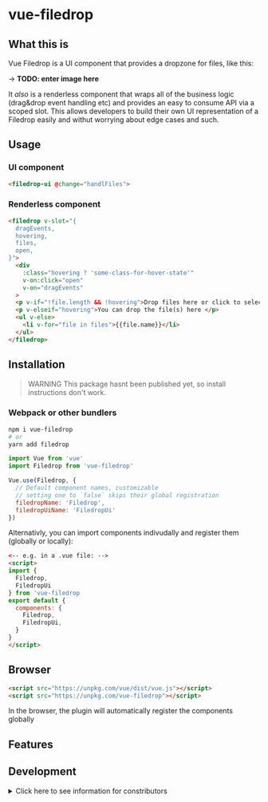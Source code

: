 # vue-filedrop

## What this is

Vue Filedrop is a UI component that provides a dropzone for files, like this:

-> **TODO: enter image here**

It *also* is a renderless component that wraps all of the business logic (drag&drop event handling etc) and provides an easy to consume API via a scoped slot. This allows developers to build their own UI representation of a Filedrop easily and withut worrying about edge cases and such.

## Usage

### UI component

```html
<filedrop-ui @change="handlFiles">
```

### Renderless component

```html
<filedrop v-slot="{
  dragEvents,
  hovering,
  files,
  open,
}">
  <div
    :class="hovering ? 'some-class-for-hover-state'"
    v-on:click="open"
    v-on="dragEvents"
  >
  <p v-if="!file.length && !hovering">Drop files here or click to select</p>
  <p v-elseif="hovering">You can drop the file(s) here </p>
  <ul v-else>
    <li v-for="file in files">{{file.name}}</li>
  </ul>
</filedrop>
```

## Installation

> WARNING
> This package hasnt been published yet, so install instructions don't work.

### Webpack or other bundlers

```bash
npm i vue-filedrop
# or
yarn add filedrop
```

```javascript
import Vue from 'vue'
import Filedrop from 'vue-filedrop'

Vue.use(Filedrop, {
  // Default component names, customizable
  // setting one to `false` skips their global registration
  filedropName: 'Filedrop',
  filedropUiName: 'FiledropUi'
})
```

Alternativly, you can import components indivudally and register them (globally or locally):

```html
<-- e.g. in a .vue file: -->
<script>
import {
  Filedrop,
  FiledropUi
} from 'vue-filedrop
export default {
  components: {
    Filedrop,
    FiledropUi,
  }
}
</script>
```

## Browser

```html
<script src="https://unpkg.com/vue/dist/vue.js"></script>
<script src="https://unpkg.com/vue-filedrop"></script>
```

In the browser, the plugin will automatically register the components globally

## Features

## Development

<details>

<summary>Click here to see information for constributors</summary>

### Project setup

```bash
yarn install
```

### Compiles and hot-reloads for development

```bash
yarn run serve
```

### Compiles and minifies for production

```bash
yarn run build
```

### Lints and fixes files

```bash
yarn run lint
```

### Run all tests

```bash
yarn run test
```

### Run your unit tests

```bash
yarn run test:unit
```

### Customize configuration

This project is based on Vue CLI, see  its [Configuration Reference](https://cli.vuejs.org/config/) for further info.
</details>
